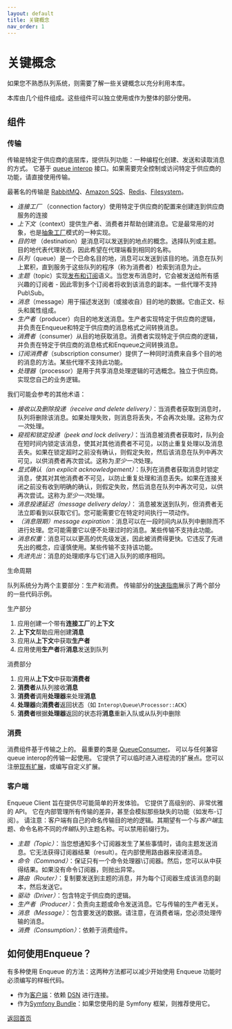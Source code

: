 ```yaml
---
layout: default
title: 关键概念
nav_order: 1
---
```


# 关键概念

如果您不熟悉队列系统，则需要了解一些关键概念以充分利用本库。

本库由几个组件组成。这些组件可以独立使用或作为整体的部分使用。

## 组件

### 传输

传输是特定于供应商的底层库，提供队列功能：一种编程化创建、发送和读取消息的方式。
它基于 [queue interop](https://github.com/queue-interop/queue-interop) 接口。如果需要完全控制或访问特定于供应商的功能，请直接使用传输。

最著名的传输是 [RabbitMQ](transport/amqp_lib.md)、[Amazon SQS](transport/sqs.md)、[Redis](transport/redis.md)、[Filesystem](transport/filesystem.md)。

- *连接工厂* （connection factory）使用特定于供应商的配置来创建连到供应商服务的连接
- *上下文*（context）提供生产者、消费者并帮助创建消息。它是最常用的对象，也是[抽象工厂](https://en.wikipedia.org/wiki/Abstract_factory_pattern)模式的一种实现。
- *目的地* （destination）是消息可以发送到的地点的概念。选择队列或主题。目的地代表代理状态，因此希望在代理端看到相同的名称。
- *队列*（queue）是一个已命名目的地，消息可以发送到该目的地。消息在队列上累积，直到服务于这些队列的程序（称为消费者）检索到消息为止。
- *主题*（topic）实现[发布和订阅](https://en.wikipedia.org/wiki/Publish–subscribe_pattern)语义。当您发布消息时，它会被发送给所有感兴趣的订阅者 - 因此零到多个订阅者将收到该消息的副本。一些代理不支持 Pub\Sub。
- *消息*（message）用于描述发送到（或接收自）目的地的数据。它由正文、标头和属性组成。
- *生产者*（producer）向目的地发送消息。生产者实现特定于供应商的逻辑，并负责在Enqueue和特定于供应商的消息格式之间转换消息。
- *消费者*（consumer）从目的地获取消息。消费者实现特定于供应商的逻辑，并负责在特定于供应商的消息格式和Enqueue之间转换消息。
- *订阅消费者*（subscription consumer）提供了一种同时消费来自多个目的地的消息的方法。某些代理不支持此功能。
- *处理器*（processor）是用于共享消息处理逻辑的可选概念。独立于供应商。实现您自己的业务逻辑。

我们可能会参考的其他术语：
- *接收以及删除投递（receive and delete delivery）*：当消费者获取到消息时，队列将删除该消息。如果处理失败，则消息将丢失，不会再次处理。这称为*仅一次*处理。
- *窥视和锁定投递（peek and lock delivery）*：当消息被消费者获取时，队列会在短时间内锁定该消息，使其对其他消费者不可见，以防止重复处理以及消息丢失。如果在锁定超时之前没有确认，则假定失败，然后该消息在队列中再次可见，以供消费者再次尝试。这称为*至少一次*处理。
- *显式确认（an explicit acknowledgement）*：队列在消费者获取消息时锁定消息，使其对其他消费者不可见，以防止重复处理和消息丢失。如果在连接关闭之前没有收到明确的确认，则假定失败，然后消息在队列中再次可见，以供再次尝试。这称为*至少一次*处理。
- *消息投递延迟（message delivery delay）*： 消息被发送到队列，但消费者无法立即看到以获取它们。您可能需要它在特定时间执行一项动作。
- *（消息限期）message expiration*：消息可以在一段时间内从队列中删除而不进行处理。您可能需要它以便不处理过时的消息。某些传输不支持此功能。
- *消息权重*：消息可以以更高的优先级发送，因此被消费得更快。它违反了先进先出的概念，应谨慎使用。某些传输不支持该功能。
- *先进先出*：消息的处理顺序与它们进入队列的顺序相同。

生命周期

队列系统分为两个主要部分：生产和消费。
传输部分的[快速指南](quick_tour.md#transport)展示了两个部分的一些代码示例。

生产部分
1. 应用创建一个带有**连接工厂**的**上下文**
2. **上下文**帮助应用创建**消息**
3. 应用从**上下文**中获取**生产者**
4. 应用使用**生产者**将**消息**发送到队列

消费部分
1. 应用从**上下文**中获取**消费者**
2. **消费者**从队列接收**消息**
3. **消费者**调用**处理器**来处理**消息**
4. **处理器**向**消费者**返回状态（如 `Interop\Queue\Processor::ACK`）
5. **消费者**根据**处理器**返回的状态将**消息**重新入队或从队列中删除

### 消费

消费组件基于传输之上的。
最重要的类是 [QueueConsumer](https://github.com/php-enqueue/enqueue-dev/blob/master/pkg/enqueue/Consumption/QueueConsumer.php)。
可以与任何兼容queue interop的传输一起使用。
它提供了可以临时进入进程流的扩展点。您可以注册[现有扩展](consumption/extensions.md)，或编写自定义扩展。

### 客户端

Enqueue Client 旨在提供尽可能简单的开发体验。
它提供了高级别的、非常优雅的 API。
它在内部管理所有传输的差异，甚至会模拟那些缺失的功能（如发布-订阅）。
请注意：客户端有自己的命名传输目的地的逻辑。其期望有一个与*客户端*主题、命令名称不同的*传输*队列\主题名称。可以禁用前缀行为。

- *主题（Topic）*：当您想通知多个订阅器发生了某些事情时，请向主题发送消息。它无法获得订阅器结果（result）。在内部使用路由器来投递消息。
- *命令（Command）*：保证只有一个命令处理器\订阅器。然后，您可以从中获得结果。如果没有命令订阅器，则抛出异常。
- *路由（Router）*：复制要发送到主题的消息，并为每个订阅器生成该消息的副本，然后发送它。
- *驱动（Driver）*：包含特定于供应商的逻辑。
- *生产者（Producer）*：负责向主题或命令发送消息。它与传输的生产者无关。
- *消息（Message）*：包含要发送的数据。请注意，在消费者端，您必须处理传输的消息。
- *消费（Consumption）*：依赖于消费组件。

## 如何使用Enqueue？

有多种使用 Enqueue 的方法：这两种方法都可以减少开始使用 Enqueue 功能时必须编写的样板代码。
- 作为[客户端](client/quick_tour.md)：依赖 [DSN](client/supported_brokers.md) 进行连接。
- 作为[Symfony Bundle](bundle/index.md)：如果您使用的是 Symfony 框架，则推荐使用它。

[返回首页](index.md)

